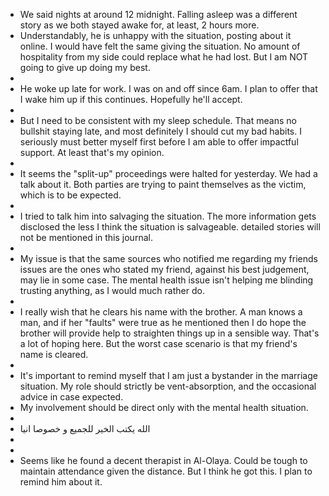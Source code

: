 - We said nights at around 12 midnight. Falling asleep was a different story as we both stayed awake for, at least, 2 hours more.
- Understandably, he is unhappy with the situation, posting about it online. I would have felt the same giving the situation. No amount of hospitality from my side could replace what he had lost. But I am NOT going to give up doing my best.
-
- He woke up late for work. I was on and off since 6am. I plan to offer that I wake him up if this continues. Hopefully he'll accept.
-
- But I need to be consistent with my sleep schedule. That means no bullshit staying late, and most definitely I should cut my bad habits. I seriously must better myself first before I am able to offer impactful support. At least that's my opinion.
-
- It seems the "split-up" proceedings were halted for yesterday. We had a talk about it. Both parties are trying to paint themselves as the victim, which is to be expected.
-
- I tried to talk him into salvaging the situation. The more information gets disclosed the less I think the situation is salvageable. detailed stories will not be mentioned in this journal.
-
- My issue is that the same sources who notified me regarding my friends issues are the ones who stated my friend, against his best judgement, may lie in some case. The mental health issue isn't helping me blinding trusting anything, as I would much rather do.
-
- I really wish that he clears his name with the brother. A man knows a man, and if her "faults" were true as he mentioned then I do hope the brother will provide help to straighten things up in a sensible way. That's a lot of hoping here. But the worst case scenario is that my friend's name is cleared.
-
- It's important to remind myself that I am just a bystander in the marriage situation. My role should strictly be vent-absorption, and the occasional advice in case expected.
- My involvement should be direct only with the mental health situation.
-
- الله يكتب الخير للجميع و خصوصا انيا
-
-
- Seems like he found a decent therapist in Al-Olaya. Could be tough to maintain attendance given the distance. But I think he got this. I plan to remind him about it.